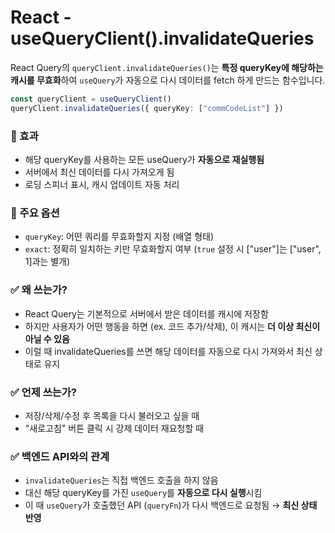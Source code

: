 # React - useQueryClient().invalidateQueries

React Query의 `queryClient.invalidateQueries()`는 **특정 queryKey에 해당하는 캐시를 무효화**하여 `useQuery`가 자동으로 다시 데이터를 fetch 하게 만드는 함수입니다.

```ts
const queryClient = useQueryClient()
queryClient.invalidateQueries({ queryKey: ["commCodeList"] })
``` 

### 🚀 효과

* 해당 queryKey를 사용하는 모든 useQuery가 **자동으로 재실행됨**
* 서버에서 최신 데이터를 다시 가져오게 됨
* 로딩 스피너 표시, 캐시 업데이트 자동 처리

### 🎯 주요 옵션

* `queryKey`: 어떤 쿼리를 무효화할지 지정 (배열 형태)
* `exact`: 정확히 일치하는 키만 무효화할지 여부 (`true` 설정 시 \["user"]는 \["user", 1]과는 별개)

### ✅ 왜 쓰는가?

* React Query는 기본적으로 서버에서 받은 데이터를 캐시에 저장함
* 하지만 사용자가 어떤 행동을 하면 (ex. 코드 추가/삭제), 이 캐시는 **더 이상 최신이 아닐 수 있음**
* 이럴 때 invalidateQueries를 쓰면 해당 데이터를 자동으로 다시 가져와서 최신 상태로 유지

### ✅ 언제 쓰는가?

* 저장/삭제/수정 후 목록을 다시 불러오고 싶을 때
* "새로고침" 버튼 클릭 시 강제 데이터 재요청할 때

### ✅ 백엔드 API와의 관계

* `invalidateQueries`는 직접 백엔드 호출을 하지 않음
* 대신 해당 queryKey를 가진 `useQuery`를 **자동으로 다시 실행**시킴
* 이 때 `useQuery`가 호출했던 API (`queryFn`)가 다시 백엔드로 요청됨 → **최신 상태 반영**

